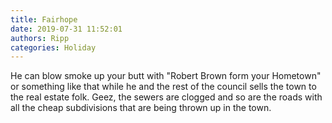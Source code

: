 ```yaml
---
title: Fairhope
date: 2019-07-31 11:52:01
authors: Ripp
categories: Holiday
---
```


 He can blow smoke up your butt with "Robert Brown form your Hometown" or something like that while he and the rest of the council sells the town to the real estate folk.
Geez, the sewers are clogged and so are the roads with all the cheap subdivisions that are being thrown up in the town.